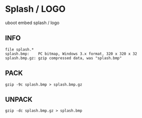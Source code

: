 # Splash / LOGO

uboot embed splash / logo

## INFO

    file splash.*
    splash.bmp:    PC bitmap, Windows 3.x format, 320 x 320 x 32
    splash.bmp.gz: gzip compressed data, was "splash.bmp"

## PACK

    gzip -9c splash.bmp > splash.bmp.gz

## UNPACK

    gzip -dc splash.bmp.gz > splash.bmp

